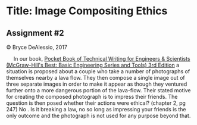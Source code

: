 # Title: Image Compositing Ethics
## Assignment #2

&copy; Bryce DeAlessio, 2017

&nbsp;&nbsp;&nbsp;&nbsp;&nbsp;In our book, [Pocket Book of Technical Writing for Engineers & Scientists (McGraw-Hill's Best: Basic Engineering Series and Tools) 3rd Edition]() a situation is proposed about a couple who take a number of photographs of themselves nearby a lava flow. They then compose a single image out of three separate images in order to make it appear as though they ventured further onto a more dangerous portion of the lava-flow. Their stated motive for creating the composed photograph is to impress their friends. The question is then posed whether their actions were ethical? (chapter 2, pg 247) No . Is it breaking a law, no
so long as impressing your friends is the only outcome and the photograph is not used for any purpose beyond that. 
